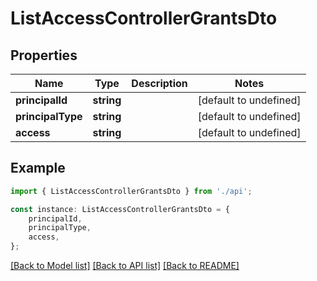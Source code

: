 # ListAccessControllerGrantsDto


## Properties

Name | Type | Description | Notes
------------ | ------------- | ------------- | -------------
**principalId** | **string** |  | [default to undefined]
**principalType** | **string** |  | [default to undefined]
**access** | **string** |  | [default to undefined]

## Example

```typescript
import { ListAccessControllerGrantsDto } from './api';

const instance: ListAccessControllerGrantsDto = {
    principalId,
    principalType,
    access,
};
```

[[Back to Model list]](../README.md#documentation-for-models) [[Back to API list]](../README.md#documentation-for-api-endpoints) [[Back to README]](../README.md)
